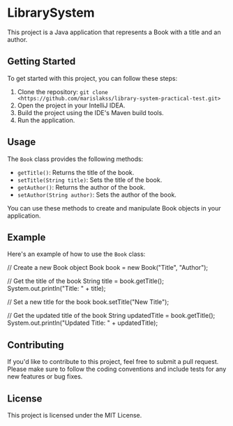 # LibrarySystem

This project is a Java application that represents a Book with a title and an author.

## Getting Started

To get started with this project, you can follow these steps:

1. Clone the repository: `git clone <https://github.com/marislakss/library-system-practical-test.git>`
2. Open the project in your IntelliJ IDEA.
3. Build the project using the IDE's Maven build tools.
4. Run the application.

## Usage

The `Book` class provides the following methods:

- `getTitle()`: Returns the title of the book.
- `setTitle(String title)`: Sets the title of the book.
- `getAuthor()`: Returns the author of the book.
- `setAuthor(String author)`: Sets the author of the book.

You can use these methods to create and manipulate Book objects in your application.

## Example

Here's an example of how to use the `Book` class:

// Create a new Book object Book book = new Book("Title", "Author");

// Get the title of the book String title = book.getTitle(); 
System.out.println("Title: " + title);

// Set a new title for the book book.setTitle("New Title");

// Get the updated title of the book String updatedTitle = book.getTitle(); 
System.out.println("Updated Title: " + updatedTitle);


## Contributing

If you'd like to contribute to this project, feel free to submit a pull request. 
Please make sure to follow the coding conventions and include tests for any new features or bug fixes.

## License

This project is licensed under the MIT License.
